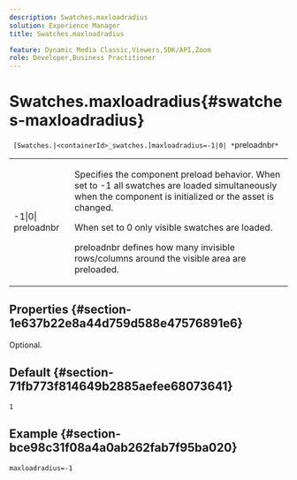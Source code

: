 ```yaml
---
description: Swatches.maxloadradius
solution: Experience Manager
title: Swatches.maxloadradius

feature: Dynamic Media Classic,Viewers,SDK/API,Zoom
role: Developer,Business Practitioner
---
```


# Swatches.maxloadradius{#swatches-maxloadradius}

` [Swatches.|<containerId>_swatches.]maxloadradius=-1|0| *`preloadnbr`*`

<table id="table_B3B03B00DCF0466DB332E851F4DDF610"> 
 <tbody> 
  <tr> 
   <td> <p> <span class="codeph"> -1|0|<span class="varname"> preloadnbr</span></span> </p> </td> 
   <td> <p>Specifies the component preload behavior. When set to <span class="codeph"> -1</span> all swatches are loaded simultaneously when the component is initialized or the asset is changed. </p> <p>When set to <span class="codeph"> 0</span> only visible swatches are loaded. </p> <p><span class="codeph"><span class="varname"> preloadnbr</span></span> defines how many invisible rows/columns around the visible area are preloaded. </p> </td> 
  </tr> 
 </tbody> 
</table>

## Properties {#section-1e637b22e8a44d759d588e47576891e6}

Optional.

## Default {#section-71fb773f814649b2885aefee68073641}

`1`

## Example {#section-bce98c31f08a4a0ab262fab7f95ba020}

`maxloadradius=-1` 
